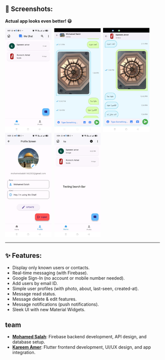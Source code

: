 
## 📸 Screenshots:

**Actual app looks even better! 😃**

<kbd>
  <img src="https://github.com/MohamedSalah41/Whatsapp_clone/blob/main/screenshots/1.jpg" width=30% height=30%/>
  <img src="https://github.com/MohamedSalah41/Whatsapp_clone/blob/main/screenshots/3.jpg" width=30% height=30%/>
  <img src="https://github.com/MohamedSalah41/Whatsapp_clone/blob/main/screenshots/4.jpg" width=30% height=30%/>
  <img src="https://github.com/MohamedSalah41/Whatsapp_clone/blob/main/screenshots/5.jpg" width=30% height=30%/>
   <img src="https://github.com/MohamedSalah41/Whatsapp_clone/blob/main/screenshots/6.jpg" width=30% height=30%/>

</kbd>

---

## ✨ Features:

- Display only known users or contacts.
- Real-time messaging (with Firebase).
- Google Sign-In (no account or mobile number needed).
- Add users by email ID.
- Simple user profiles (with photo, about, last-seen, created-at).
- Message read status.
- Message delete & edit features.
- Message notifications (push notifications).
- Sleek UI with new Material Widgets.


## team
- [**Mohamed Salah**](https://github.com/MohamedSalah41): Firebase backend development, API design, and database setup.
- [**Kareem Amer**](https://github.com/Kareem-Amer1): Flutter frontend development, UI/UX design, and app integration.
